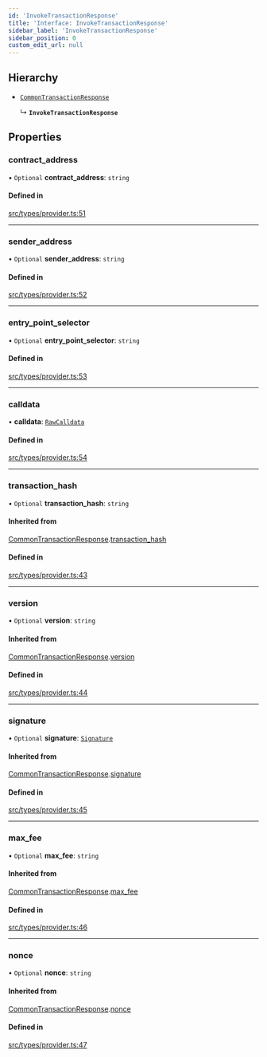 ```yaml
---
id: 'InvokeTransactionResponse'
title: 'Interface: InvokeTransactionResponse'
sidebar_label: 'InvokeTransactionResponse'
sidebar_position: 0
custom_edit_url: null
---
```


## Hierarchy

- [`CommonTransactionResponse`](CommonTransactionResponse.md)

  ↳ **`InvokeTransactionResponse`**

## Properties

### contract_address

• `Optional` **contract_address**: `string`

#### Defined in

[src/types/provider.ts:51](https://github.com/0xs34n/starknet.js/blob/develop/src/types/provider.ts#L51)

---

### sender_address

• `Optional` **sender_address**: `string`

#### Defined in

[src/types/provider.ts:52](https://github.com/0xs34n/starknet.js/blob/develop/src/types/provider.ts#L52)

---

### entry_point_selector

• `Optional` **entry_point_selector**: `string`

#### Defined in

[src/types/provider.ts:53](https://github.com/0xs34n/starknet.js/blob/develop/src/types/provider.ts#L53)

---

### calldata

• **calldata**: [`RawCalldata`](../modules.md#rawcalldata)

#### Defined in

[src/types/provider.ts:54](https://github.com/0xs34n/starknet.js/blob/develop/src/types/provider.ts#L54)

---

### transaction_hash

• `Optional` **transaction_hash**: `string`

#### Inherited from

[CommonTransactionResponse](CommonTransactionResponse.md).[transaction_hash](CommonTransactionResponse.md#transaction_hash)

#### Defined in

[src/types/provider.ts:43](https://github.com/0xs34n/starknet.js/blob/develop/src/types/provider.ts#L43)

---

### version

• `Optional` **version**: `string`

#### Inherited from

[CommonTransactionResponse](CommonTransactionResponse.md).[version](CommonTransactionResponse.md#version)

#### Defined in

[src/types/provider.ts:44](https://github.com/0xs34n/starknet.js/blob/develop/src/types/provider.ts#L44)

---

### signature

• `Optional` **signature**: [`Signature`](../modules.md#signature)

#### Inherited from

[CommonTransactionResponse](CommonTransactionResponse.md).[signature](CommonTransactionResponse.md#signature)

#### Defined in

[src/types/provider.ts:45](https://github.com/0xs34n/starknet.js/blob/develop/src/types/provider.ts#L45)

---

### max_fee

• `Optional` **max_fee**: `string`

#### Inherited from

[CommonTransactionResponse](CommonTransactionResponse.md).[max_fee](CommonTransactionResponse.md#max_fee)

#### Defined in

[src/types/provider.ts:46](https://github.com/0xs34n/starknet.js/blob/develop/src/types/provider.ts#L46)

---

### nonce

• `Optional` **nonce**: `string`

#### Inherited from

[CommonTransactionResponse](CommonTransactionResponse.md).[nonce](CommonTransactionResponse.md#nonce)

#### Defined in

[src/types/provider.ts:47](https://github.com/0xs34n/starknet.js/blob/develop/src/types/provider.ts#L47)
